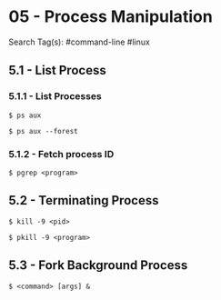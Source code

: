# 05 - Process Manipulation

Search Tag(s): #command-line #linux

## 5.1 - List Process

### 5.1.1 - List Processes

```
$ ps aux

$ ps aux --forest
```

### 5.1.2 - Fetch process ID

```
$ pgrep <program>
```

## 5.2 - Terminating Process

```
$ kill -9 <pid>

$ pkill -9 <program>
```

## 5.3 - Fork Background Process

```
$ <command> [args] &
```